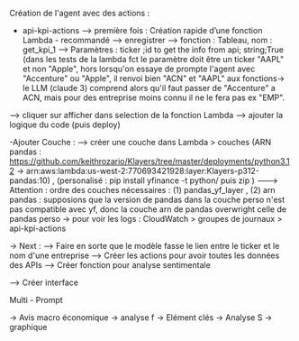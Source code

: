 

Création de l'agent avec des actions :

- api-kpi-actions
--> première fois : Création rapide d’une fonction Lambda - recommandé
--> enregistrer 
--> fonction : Tableau, nom : get_kpi_1
--> Paramètres : ticker ;id to get the info from api; string;True   (dans les tests de la lambda fct le paramètre doit être un ticker "AAPL" et non "Apple", hors lorsqu'on essaye de prompte l'agent avec "Accenture" ou "Apple", il renvoi bien "ACN" et "AAPL" aux fonctions-> le LLM (claude 3) comprend alors qu'il faut passer de "Accenture" a ACN, mais pour des entreprise moins connu il ne le fera pas ex "EMP".

--> cliquer sur afficher dans selection de la fonction Lambda
--> ajouter la logique du code (puis deploy)

-Ajouter Couche :
--> créer une couche dans  Lambda > couches (ARN pandas : https://github.com/keithrozario/Klayers/tree/master/deployments/python3.12 -> arn:aws:lambda:us-west-2:770693421928:layer:Klayers-p312-pandas:10) , (personalisé : pip install yfinance -t python/ puis zip )
---> Attention : ordre des couches nécessaires : (1) pandas_yf_layer , (2) arn pandas : supposions que la version de pandas dans la couche perso n'est pas compatible avec yf, donc la couche arn de pandas overwright celle de pandas perso
-> pour voir les logs : CloudWatch > groupes de journaux > api-kpi-actions


-> Next :
--> Faire en sorte que le modèle fasse le lien entre le ticker et le nom d'une entreprise
--> Créer les actions pour avoir toutes les données des APIs
--> Créer fonction pour analyse sentimentale

--> Créer interface




Multi - Prompt 

-> Avis macro économique
-> analyse f
-> Elément clés
-> Analyse S
-> graphique